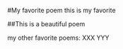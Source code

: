 #My favorite poem
 this is my favorite

##This is a beautiful poem

 my other favorite poems:
  XXX
  YYY